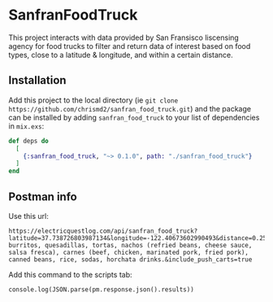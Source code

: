 # SanfranFoodTruck

This project interacts with data provided by San Fransisco liscensing agency for food trucks to filter and return data of interest based on food types, close to a latitude & longitude, and within a certain distance.

## Installation

Add this project to the local directory (ie `git clone https://github.com/chrismd2/sanfran_food_truck.git`) and the package can be installed
by adding `sanfran_food_truck` to your list of dependencies in `mix.exs`:

```elixir
def deps do
  [
    {:sanfran_food_truck, "~> 0.1.0", path: "./sanfran_food_truck"}
  ]
end
```

## Postman info
Use this url:
```
https://electricquestlog.com/api/sanfran_food_truck?latitude=37.738726803987134&longitude=-122.40673602990493&distance=0.25&food_items=tacos, burritos, quesadillas, tortas, nachos (refried beans, cheese sauce, salsa fresca), carnes (beef, chicken, marinated pork, fried pork), canned beans, rice, sodas, horchata drinks.&include_push_carts=true
```

Add this command to the scripts tab:
```
console.log(JSON.parse(pm.response.json().results))
```
